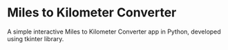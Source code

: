 # Miles to Kilometer Converter

A simple interactive Miles to Kilometer Converter app in Python, developed using tkinter library.